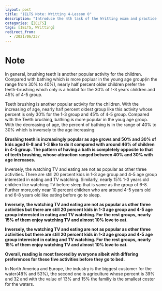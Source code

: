 ```yaml
---
layout: post
title: "IELTS Note: Writting 4-Lesson 0"
description: "Introduce the 4th task of the Writting exam and practice to rewrite the paragraph"
categories: [IELTS]
tags: [IELTS, Writting]
redirect_from:
  - /2021/06/23/
---
```


# Note 

In general, brushing teeth is another popular activity for the children. Compared with bathing which is more popluar in the young age group(in the range from 30% to 40%), nearly half percent older children prefer the teeth-brushing which only is a hobbit for the 30% of 1-3 years children and 45% of 4-5 group.


Teeth brushing is another popular activity for the children. With the increasing of age, nearly half percent oldest group like this activity whose percent is only 30% for the 1-3 group and 45% of 4-5 group. Compared with the Teeth brushing, bathing is more popular in the youg age group. With the decreasing of age, the percent of bathing is in the range of 40% to 30% which is inversely to the age increasing


**Brushing teeth is increasingly popular as age grows and 50% and 30% of kids aged 6-8 and 1-3 like to do it compared with around 46% of children in 4-5 group. The pattern of having a bath is completely opposite to that of teeth brushing, whose attraction ranged between 40% and 30% with age increases.**

Inversely, the watching TV and eating are not as popular as other three activities. There are still 20 percent kids in 1-3 age group and 4-5 age group interested in eating and TV watching. Similarly, nearly 15% 1-3 years old children like watching TV before sleep that is same as the group of 6-8. Further more,only near 10 percent children who are around 4-5 years old and 6-8 years old like eating before go to sleep.

**Inversely, the watching TV and eating are not as popular as other three activities but there are still 20 percent kids in 1-3 age group and 4-5 age group interested in eating and TV watching. For the rest groups, nearly 15% of them enjoy watching TV and almost 10% love to eat.**


**Inversely, the watching TV and eating are not as popular as other three activities but there are still 20 percent kids in 1-3 age group and 4-5 age group interested in eating and TV watching. For the rest groups, nearly 15% of them enjoy watching TV and almost 10% love to eat.**

**Overall, reading is most favored by everyone albeit with differing preferences for these five activities before they go to bed.**


In North America and Europe, the industry is the biggest customer for the water(48% and 53%), the second one is agriculture whose percent is 39% and 32 and with the value of 13% and 15% the familiy is the smallest coster for the waters.

